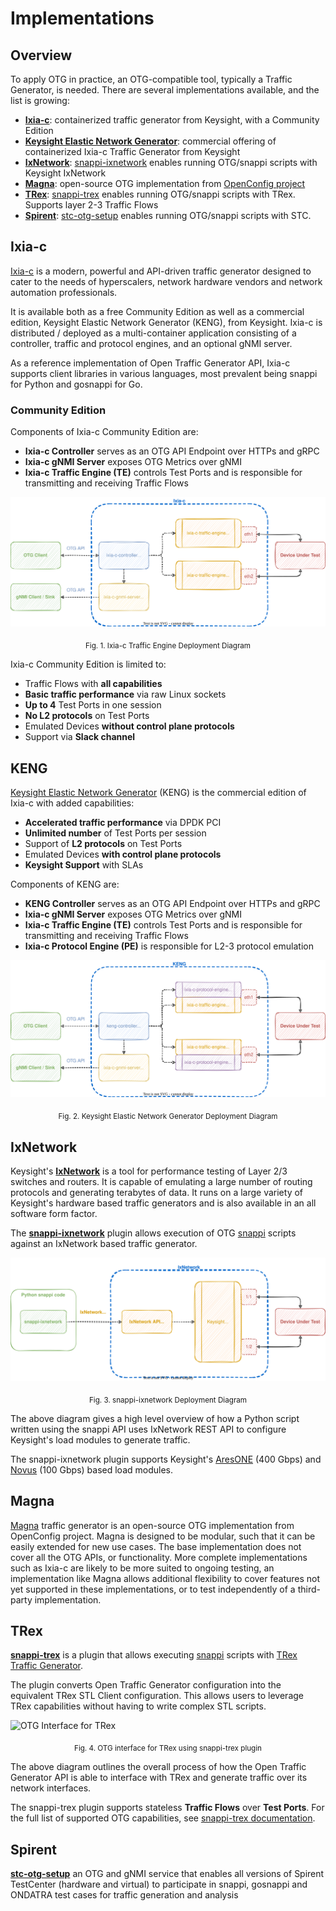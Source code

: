 # Implementations

## Overview

To apply OTG in practice, an OTG-compatible tool, typically a Traffic Generator, is needed. There are several implementations available, and the list is growing:

* [**Ixia-c**](https://ixia-c.dev): containerized traffic generator from Keysight, with a Community Edition
* [**Keysight Elastic Network Generator**](https://www.keysight.com/us/en/products/network-test/protocol-load-test/keysight-elastic-network-generator.html): commercial offering of containerized Ixia-c Traffic Generator from Keysight
* [**IxNetwork**](https://www.keysight.com/us/en/products/network-test/protocol-load-test/ixnetwork.html): [snappi-ixnetwork](https://github.com/open-traffic-generator/snappi-ixnetwork) enables running OTG/snappi scripts with Keysight IxNetwork
* [**Magna**](https://github.com/openconfig/magna): open-source OTG implementation from [OpenConfig project](https://openconfig.net/)
* [**TRex**](https://trex-tgn.cisco.com/): [snappi-trex](https://github.com/open-traffic-generator/snappi-trex) enables running OTG/snappi scripts with TRex. Supports layer 2-3 Traffic Flows
* [**Spirent**](https://github.com/Spirent-STC): [stc-otg-setup](https://github.com/Spirent-STC/stc-otg-setup) enables running OTG/snappi scripts with STC. 
## Ixia-c

[Ixia-c](https://ixia-c.dev) is a modern, powerful and API-driven traffic generator designed to cater to the needs of hyperscalers, network hardware vendors and network automation professionals.

It is available both as a free Community Edition as well as a commercial edition, Keysight Elastic Network Generator (KENG), from Keysight. Ixia-c is distributed / deployed as a multi-container application consisting of a controller, traffic and protocol engines, and an optional gNMI server.

As a reference implementation of Open Traffic Generator API, Ixia-c supports client libraries in various languages, most prevalent being snappi for Python and gosnappi for Go.

### Community Edition

Components of Ixia-c Community Edition are:

* **Ixia-c Controller** serves as an OTG API Endpoint over HTTPs and gRPC
* **Ixia-c gNMI Server** exposes OTG Metrics over gNMI
* **Ixia-c Traffic Engine (TE)** controls Test Ports and is responsible for transmitting and receiving Traffic Flows

![Ixia-c Traffic Engine Deployment Diagram](images/ixia-c-te-dut.svg)
<p style="text-align: center;"><sub>Fig. 1. Ixia-c Traffic Engine Deployment Diagram</sub></p>

Ixia-c Community Edition is limited to:

* Traffic Flows with **all capabilities**
* **Basic traffic performance** via raw Linux sockets
* **Up to 4** Test Ports in one session
* **No L2 protocols** on Test Ports
* Emulated Devices **without control plane protocols**
* Support via **Slack channel**

## KENG

[Keysight Elastic Network Generator](https://www.keysight.com/us/en/products/network-test/protocol-load-test/keysight-elastic-network-generator.html) (KENG) is the commercial edition of Ixia-c with added capabilities:

* **Accelerated traffic performance** via DPDK PCI
* **Unlimited number** of Test Ports per session
* Support of **L2 protocols** on Test Ports
* Emulated Devices **with control plane protocols**
* **Keysight Support** with SLAs

Components of KENG are:

* **KENG Controller** serves as an OTG API Endpoint over HTTPs and gRPC
* **Ixia-c gNMI Server** exposes OTG Metrics over gNMI
* **Ixia-c Traffic Engine (TE)** controls Test Ports and is responsible for transmitting and receiving Traffic Flows
* **Ixia-c Protocol Engine (PE)** is responsible for L2-3 protocol emulation

![KENG Deployment Diagram](images/ixia-c-te-pe-dut.svg)
<p style="text-align: center;"><sub>Fig. 2. Keysight Elastic Network Generator Deployment Diagram</sub></p>

## IxNetwork

Keysight's [**IxNetwork**](https://www.keysight.com/us/en/products/network-test/protocol-load-test/ixnetwork.html) is a tool for performance testing of Layer 2/3 switches and routers.  It is capable of emulating a large number of routing protocols and generating terabytes of data.  It runs on a large variety of Keysight's hardware based traffic generators and is also available in an all software form factor.  

The [**snappi-ixnetwork**](https://github.com/open-traffic-generator/snappi-ixnetwork) plugin allows execution of OTG [snappi](clients.md#snappi) scripts against an IxNetwork based traffic generator.

![snappi-ixnetwork Deployment Diagram](images/ixnetwork-snappi.drawio.svg)
<p style="text-align: center;"><sub>Fig. 3. snappi-ixnetwork Deployment Diagram</sub></p>

The above diagram gives a high level overview of how a Python script written using the snappi API uses IxNetwork REST API to configure Keysight's load modules to generate traffic.

The snappi-ixnetwork plugin supports Keysight's [AresONE](https://www.keysight.com/us/en/products/network-test/network-test-hardware/aresone-400ge.html) (400 Gbps) and [Novus](https://www.keysight.com/us/en/products/network-test/network-test-hardware/novus-qsfp28-1005025ge.html) (100 Gbps) based load modules.

## Magna

[Magna](https://github.com/openconfig/magna) traffic generator is an open-source OTG implementation from OpenConfig project. Magna is designed to be modular, such that it can be easily extended for new use cases. The base implementation does not cover all the OTG APIs, or functionality. More complete implementations such as Ixia-c are likely to be more suited to ongoing testing, an implementation like Magna allows additional flexibility to cover features not yet supported in these implementations, or to test independently of a third-party implementation.

## TRex

[**snappi-trex**](https://github.com/open-traffic-generator/snappi-trex) is a plugin that allows executing [snappi](https://github.com/open-traffic-generator/snappi) scripts with [TRex Traffic Generator](https://trex-tgn.cisco.com).

The plugin converts Open Traffic Generator configuration into the equivalent TRex STL Client configuration. This allows users to leverage TRex capabilities without having to write complex STL scripts.

![OTG Interface for TRex](https://raw.githubusercontent.com/open-traffic-generator/snappi-trex/main/docs/res/snappi-trex-design.svg)
<p style="text-align: center;"><sub>Fig. 4. OTG interface for TRex using snappi-trex plugin</sub></p>

The above diagram outlines the overall process of how the Open Traffic Generator API is able to interface with TRex and generate traffic over its network interfaces.

The snappi-trex plugin supports stateless **Traffic Flows** over **Test Ports**. For the full list of supported OTG capabilities, see [snappi-trex documentation](https://github.com/open-traffic-generator/snappi-trex/blob/main/docs/features.md).

## Spirent
[**stc-otg-setup**](ttps://github.com/Spirent-STC/stc-otg-setup) an OTG and gNMI service that enables all versions of Spirent TestCenter (hardware and virtual) to participate in snappi, gosnappi and ONDATRA test cases for traffic generation and analysis